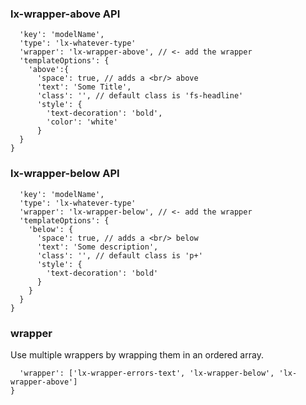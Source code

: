 ### lx-wrapper-above API

```{
  'key': 'modelName',
  'type': 'lx-whatever-type'
  'wrapper': 'lx-wrapper-above', // <- add the wrapper
  'templateOptions': {
    'above':{
      'space': true, // adds a <br/> above
      'text': 'Some Title',
      'class': '', // default class is 'fs-headline'
      'style': {
        'text-decoration': 'bold',
        'color': 'white'
      }
  }
}
```

### lx-wrapper-below API
```{
  'key': 'modelName',
  'type': 'lx-whatever-type'
  'wrapper': 'lx-wrapper-below', // <- add the wrapper
  'templateOptions': {
    'below': {
      'space': true, // adds a <br/> below
      'text': 'Some description',
      'class': '', // default class is 'p+'
      'style': {
        'text-decoration': 'bold'
      }
    }
  }
}
```

### wrapper
Use multiple wrappers by wrapping them in an ordered array.
```{
  'wrapper': ['lx-wrapper-errors-text', 'lx-wrapper-below', 'lx-wrapper-above']
}
```
